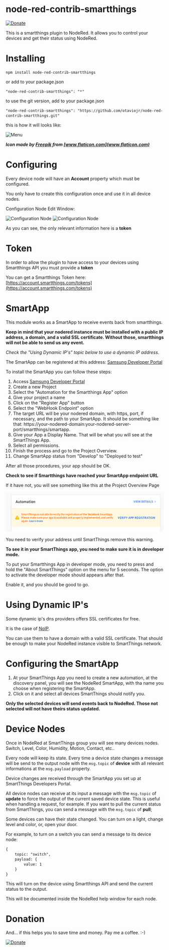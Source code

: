 # node-red-contrib-smartthings

[![Donate](/docs/donation.png?raw=true)](https://www.paypal.com/cgi-bin/webscr?cmd=_donations&business=65XBWNBZ69ZP4&currency_code=USD&source=url)

This is a smartthings plugin to NodeRed. It allows you to control your devices and get their status using NodeRed.

# Installing

```
npm install node-red-contrib-smartthings
```

or add to your package.json

```
"node-red-contrib-smartthings": "*"
```

to use the git version, add to your package.json

```
"node-red-contrib-smartthings": "https://github.com/otaviojr/node-red-contrib-smartthings.git"
```

this is how it will looks like:

![Menu](/docs/nodered_menu.png?raw=true "Menu")

***Icon made by [Freepik](https://www.freepik.com/home) from [www.flaticon.com](www.flaticon.com)***

# Configuring

Every device node will have an **Account** property which must be configured.

You only have to create this configuration once and use it in all device nodes.

Configuration Node Edit Window:

![Configuration Node](/docs/config.png?raw=true "Configuration Node")
![Configuration Node](/docs/config_token.png?raw=true "Configuration Node")

As you can see, the only relevant information here is a **token**

# Token

In order to allow the plugin to have access to your devices using Smartthings API
you must provide a **token**

You can get a Smartthings Token here:
[https://account.smartthings.com/tokens](https://account.smartthings.com/tokens)

# SmartApp

This module works as a SmartApp to receive events back from smartthings.

**Keep in mind that your nodered instance must be installed with a public IP
address, a domain, and a valid SSL certificate. Without those, smartthings will
not be able to send us any event.**

*Check the "Using Dynamic IP's" topic below to use a dynamic IP address.*

The SmartApp can be registered at this address: [Samsung Developer Portal](https://smartthings.developer.samsung.com/)

To install the SmartApp you can follow these steps:

1. Access [Samsung Developer Portal](https://smartthings.developer.samsung.com/)
2. Create a new Project
3. Select the "Automation for the Smartthings App" option
4. Give your project a name
5. Click on the "Register App" button
6. Select the "WebHook Endpoint" option
7. The target URL will be your nodered domain, with https, port, if necessary,
and the path to your SmartApp. It should be something like that: https://your-nodered-domain:your-nodered-server-port/smartthings/smartapp.
8. Give your App a Display Name. That will be what you will see at the SmartThings App.
9. Select all permissions.
10. Finish the process and go to the Project Overview.
11. Change SmartApp status from "Develop" to "Deployed to test"

After all those procedures, your app should be OK.

**Check to see if Smartthings have reached your SmartApp endpoint URL**

If it have not, you will see something like this at the Project Overview Page

![Verify Warning](/docs/developer_smartapp_verify.png?raw=true "Verify")

You need to verify your address until SmartThings remove this warning.

**To see it in your SmartThings app, you need to make sure it is in developer mode.**

To put your Smartthings App in developer mode, you need to press and hold the "About SmartThings" option
on the menu for 5 seconds. The option to activate the developer mode should appears after that.

Enable it, and you should be good to go.

# Using Dynamic IP's

Some dynamic ip's dns providers offers SSL certificates for free.

It is the case of [NoIP](https://www.noip.com).

You can use them to have a domain with a valid SSL certificate. That should be enough to
make your NodeRed instance visible to SmartThings network.

# Configuring the SmartApp

1. At your SmartThings App you need to create a new automation, at the discovery panel,
   you will see the NodeRed SmartApp, with tha name you choose when registering the SmartApp.
2. Click on it and select all devices SmartThings should notify you.

**Only the selected devices will send events back to NodeRed.
Those not selected will not have theirs status updated.**

# Device Nodes

Once in NodeRed at SmartThings group you will see many devices nodes. Switch, Level,
Color, Humidity, Motion, Contact, etc..

Every node will keep its state. Every time a device state changes a message will
be send to the output node with the ```msg.topic``` of **device** with all relevant
informations at the ```msg.payload``` property.

Device changes are received through the SmartApp you set up at SmartThings Developers
Portal.

All device nodes can receive at its input a message with the ```msg.topic``` of
**update** to force the output of the current saved device state. This is useful when
handling a request, for example.
If you want to pull the current status from SmartThings, you can send a message with the ```msg.topic``` of **pull**;

Some devices can have their state changed. You can turn on a light, change
level and color, or, open your door.

For example, to turn on a switch you can send a message to its device node:

```
{
    topic: "switch",
    payload: {
        value: 1
    }
}
```

This will turn on the device using Smartthings API and send the current status to the output.

This will be documented inside the NodeRed help window for each node.

# Donation

And... if this helps you to save time and money. Pay me a coffee. :-)

[![Donate](/docs/donation.png?raw=true)](https://www.paypal.com/cgi-bin/webscr?cmd=_donations&business=65XBWNBZ69ZP4&currency_code=USD&source=url)
